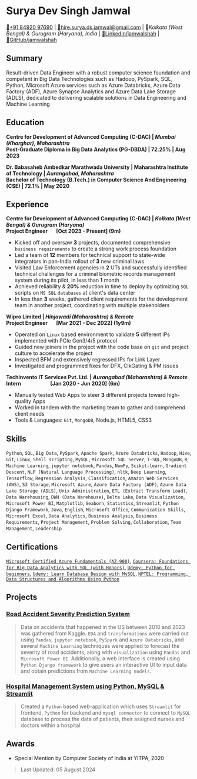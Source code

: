 # Surya Dev Singh Jamwal

[📱+91 84920 97690](tel:+91-84920-97690) | [📧hire.surya.ds.jamwal@gmail.com](mailto:hire.surya.ds.jamwal@gmail.com) | 📍*Kolkata (West Bengal) & Gurugram (Haryana), India* | [🔗LinkedIn/jamwalshah](https://linkedin.com/in/jamwalshah/) | [🔗GitHub/jamwalshah](https://github.com/jamwalshah)

## Summary

Result-driven Data Engineer with a robust computer science foundation and competent in Big Data Technologies such as Hadoop, PySpark, SQL, Python, Microsoft Azure services such as Azure Databricks, Azure Data Factory (ADF), Azure Synapse Analytics and Azure Data Lake Storage (ADLS), dedicated to delivering scalable solutions in Data Engineering and Machine Learning

## Education

**Centre for Development of Advanced Computing (C-DAC) | *Mumbai (Kharghar), Maharashtra***\
**Post-Graduate Diploma in Big Data Analytics (PG-DBDA) | 72.25% | Aug 2023**

**Dr. Babasaheb Ambedkar Marathwada University | Maharashtra Institute of Technology | *Aurangabad, Maharashtra***\
**Bachelor of Technology (B.Tech.) in Computer Science And Engineering (CSE) | 72.1% | May 2020**

## Experience

**Centre for Development of Advanced Computing (C-DAC) | *Kolkata (West Bengal) & Gurugram (Haryana)***\
**Project Engineer&nbsp;&nbsp;&nbsp;&nbsp;&nbsp;&nbsp;  [Oct 2023 - Present] (9m)**

- Kicked off and oversaw **3** projects, documented comprehensive `business requirements` to create a strong work process foundation
- Led a team of **12** members for technical support to state-wide integrators in pan-India rollout of **3** new criminal laws
- Visited Law Enforcement agencies in **2** UTs and successfully identified technical challenges for a criminal biometric records management system during its pilot, in less than **1** month
- Achieved reliability & **20%** reduction in time to deploy by optimizing `SQL` scripts on `MS SQL` `databases` at client's data center
- In less than **3** weeks, gathered client requirements for the development team in another project, coordinating with multiple stakeholders

**Wipro Limited | *Hinjawadi (Maharashtra) & Remote***\
**Project Engineer&nbsp;&nbsp;&nbsp;&nbsp;&nbsp;&nbsp;  [Mar 2021 - Dec 2022] (1y9m)**

- Operated on `Linux` based environment to validate **5** different IPs implemented with PCIe Gen3/4/5 protocol
- Guided new joiners in the project with the code base on `git` and project culture to accelerate the project
- Inspected BFM and extensively regressed IPs for Link Layer
- Investigated and programmed fixes for DFX, ClkGating & PM issues

**Techinvento IT Services Pvt. Ltd. | *Aurangabad (Maharashtra) & Remote***\
**Intern&nbsp;&nbsp;&nbsp;&nbsp;&nbsp;&nbsp;&nbsp;&nbsp;&nbsp;&nbsp;&nbsp;&nbsp;&nbsp;&nbsp;&nbsp;&nbsp;&nbsp;&nbsp;&nbsp;&nbsp;&nbsp;&nbsp;&nbsp;  [Jan 2020 - Jun 2020] (6m)**

- Manually tested Web Apps to steer **3** different projects toward high-quality Apps
- Worked in tandem with the marketing team to gather and comprehend client needs
- Tools & Languages: `Git`, `MongoDB`, Node.js, HTML5, CSS3

## Skills

`Python`, `SQL`, `Big Data`, `PySpark`, `Apache Spark`, `Azure Databricks`, `Hadoop`, `Hive`, `Git`, `Linux`, `Shell scripting`, `MySQL`, `Microsoft SQL Server`, `T-SQL`, `MongoDB`, `R`, `Machine Learning`, `jupyter notebook`, `Pandas`, `NumPy`, `Scikit-learn`, `Gradient Descent`, `NLP (Natural Language Processing)`, `nltk`, `Deep Learning`, `Tensorflow`, `Regression Analysis`, `Classification`, `Amazon Web Services (AWS)`, `S3 Storage`, `Microsoft Azure`, `Azure Data Factory (ADF)`, `Azure Data Lake Storage (ADLS)`, `Unix Administration`, `ETL (Extract Transform Load)`, `Data Warehousing`, `DWH (Data Warehouse)`, `Delta Lake`, `Data Visualization`, `Microsoft Power BI`, `Matplotlib`, `Seaborn`, `Statistics`, `Streamlit`, `Python Django Framework`, `Java`, `English`,  `Microsoft Office`, `Communication Skills`, `Microsoft Excel`, `Data Analytics`, `Business Analysis`, `Business Requirements`, `Project Management`, `Problem Solving`, `Collaboration`, `Team Management`, `Leadership`

## Certifications

[`Microsoft Certified Azure Fundamentals (AZ-900)`](https://learn.microsoft.com/api/credentials/share/en-us/jamwalshah/67E567E823A63829), [`Coursera: Foundations for Big Data Analytics with SQL (with Honors)`](https://www.coursera.org/verify/7XKEFNQ2D9XK), [`Udemy: Python for beginners`](http://ude.my/UC-9a359103-00b1-4736-8542-13b8821f247d), [`Udemy: Learn Database Design with MySQL`](http://ude.my/UC-QFDEOVX9), [`NPTEL: Programming, Data Structures and Algorithms Using Python`](https://nptel.ac.in/noc/E_Certificate/noc18-cs21/NPTEL18CS21S44300281810060124.jpg)

## Projects

### [Road Accident Severity Prediction System](https://github.com/jamwalshah/road_accident_severity_prediction)

> Data on accidents that happened in the US between 2016 and 2023 was gathered from Kaggle. `EDA` and `transformations` were carried out using `Pandas`, `jupyter notebook`, `PySpark` and `Azure Databricks`, and several `Machine Learning` techniques were applied to forecast the severity of road accidents, along with `visualization` using `Pandas` and `Microsoft Power BI`. Additionally, a web interface is created using `Python Django framework` to give users an interactive UI to input data and obtain predictions from `Machine Learning models`.

### [Hospital Management System using Python, MySQL & Streamlit](https://github.com/jamwalshah/hospitalmanagement_python)

> Created a `Python` based web-application which uses `Streamlit` for frontend, `Python` for backend and `mysql connector` to connect to `MySQL` database to process the data of patients, their assigned nurses and doctors within a hospital

## Awards

- Special Mention by Computer Society of India at YITPA, 2020

> Last Updated: 05 August 2024

